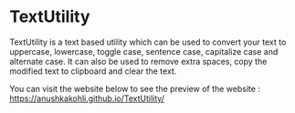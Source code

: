 # TextUtility
TextUtility is a text based utility which can be used to convert your text to uppercase, lowercase, toggle case, sentence case, capitalize case and alternate case. 
It can also be used to remove extra spaces, copy the modified text to clipboard and clear the text.

You can visit the website below to see the preview of the website : 
https://anushkakohli.github.io/TextUtility/
